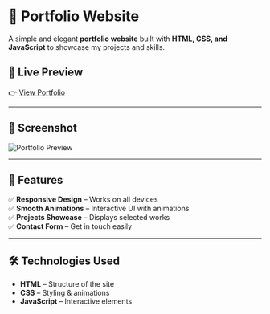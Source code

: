 # 🚀 Portfolio Website

A simple and elegant **portfolio website** built with **HTML, CSS, and JavaScript** to showcase my projects and skills.

## 🔗 Live Preview
👉 [View Portfolio](https://aakashap01.github.io/Portfolio-HTML-CSS-JS/)

---

## 📸 Screenshot

![Portfolio Preview](https://drive.google.com/uc?export=view&id=1SW4uX8Gp5fUt1aDYZHpLXwjSh10gX7rh)

---

## 📂 Features
✅ **Responsive Design** – Works on all devices  
✅ **Smooth Animations** – Interactive UI with animations  
✅ **Projects Showcase** – Displays selected works  
✅ **Contact Form** – Get in touch easily  

---

## 🛠 Technologies Used
- **HTML** – Structure of the site  
- **CSS** – Styling & animations  
- **JavaScript** – Interactive elements  


